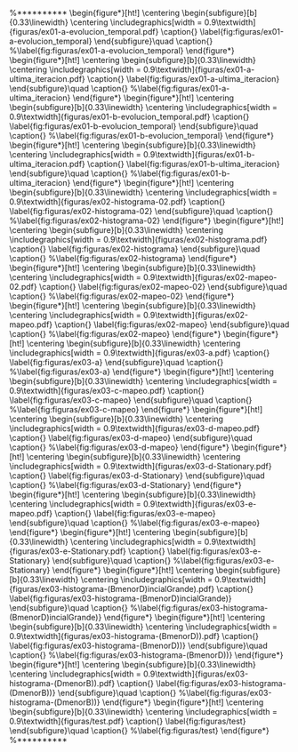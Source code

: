 %**********
\begin{figure*}[ht!]
    \centering
    \begin{subfigure}[b]{0.33\linewidth}
        \centering
        \includegraphics[width = 0.9\textwidth]{figuras/ex01-a-evolucion_temporal.pdf}
        \caption{}
        \label{fig:figuras/ex01-a-evolucion_temporal}
    \end{subfigure}\quad
    \caption{}
    %\label{fig:figuras/ex01-a-evolucion_temporal}
\end{figure*}
\begin{figure*}[ht!]
    \centering
    \begin{subfigure}[b]{0.33\linewidth}
        \centering
        \includegraphics[width = 0.9\textwidth]{figuras/ex01-a-ultima_iteracion.pdf}
        \caption{}
        \label{fig:figuras/ex01-a-ultima_iteracion}
    \end{subfigure}\quad
    \caption{}
    %\label{fig:figuras/ex01-a-ultima_iteracion}
\end{figure*}
\begin{figure*}[ht!]
    \centering
    \begin{subfigure}[b]{0.33\linewidth}
        \centering
        \includegraphics[width = 0.9\textwidth]{figuras/ex01-b-evolucion_temporal.pdf}
        \caption{}
        \label{fig:figuras/ex01-b-evolucion_temporal}
    \end{subfigure}\quad
    \caption{}
    %\label{fig:figuras/ex01-b-evolucion_temporal}
\end{figure*}
\begin{figure*}[ht!]
    \centering
    \begin{subfigure}[b]{0.33\linewidth}
        \centering
        \includegraphics[width = 0.9\textwidth]{figuras/ex01-b-ultima_iteracion.pdf}
        \caption{}
        \label{fig:figuras/ex01-b-ultima_iteracion}
    \end{subfigure}\quad
    \caption{}
    %\label{fig:figuras/ex01-b-ultima_iteracion}
\end{figure*}
\begin{figure*}[ht!]
    \centering
    \begin{subfigure}[b]{0.33\linewidth}
        \centering
        \includegraphics[width = 0.9\textwidth]{figuras/ex02-histograma-02.pdf}
        \caption{}
        \label{fig:figuras/ex02-histograma-02}
    \end{subfigure}\quad
    \caption{}
    %\label{fig:figuras/ex02-histograma-02}
\end{figure*}
\begin{figure*}[ht!]
    \centering
    \begin{subfigure}[b]{0.33\linewidth}
        \centering
        \includegraphics[width = 0.9\textwidth]{figuras/ex02-histograma.pdf}
        \caption{}
        \label{fig:figuras/ex02-histograma}
    \end{subfigure}\quad
    \caption{}
    %\label{fig:figuras/ex02-histograma}
\end{figure*}
\begin{figure*}[ht!]
    \centering
    \begin{subfigure}[b]{0.33\linewidth}
        \centering
        \includegraphics[width = 0.9\textwidth]{figuras/ex02-mapeo-02.pdf}
        \caption{}
        \label{fig:figuras/ex02-mapeo-02}
    \end{subfigure}\quad
    \caption{}
    %\label{fig:figuras/ex02-mapeo-02}
\end{figure*}
\begin{figure*}[ht!]
    \centering
    \begin{subfigure}[b]{0.33\linewidth}
        \centering
        \includegraphics[width = 0.9\textwidth]{figuras/ex02-mapeo.pdf}
        \caption{}
        \label{fig:figuras/ex02-mapeo}
    \end{subfigure}\quad
    \caption{}
    %\label{fig:figuras/ex02-mapeo}
\end{figure*}
\begin{figure*}[ht!]
    \centering
    \begin{subfigure}[b]{0.33\linewidth}
        \centering
        \includegraphics[width = 0.9\textwidth]{figuras/ex03-a.pdf}
        \caption{}
        \label{fig:figuras/ex03-a}
    \end{subfigure}\quad
    \caption{}
    %\label{fig:figuras/ex03-a}
\end{figure*}
\begin{figure*}[ht!]
    \centering
    \begin{subfigure}[b]{0.33\linewidth}
        \centering
        \includegraphics[width = 0.9\textwidth]{figuras/ex03-c-mapeo.pdf}
        \caption{}
        \label{fig:figuras/ex03-c-mapeo}
    \end{subfigure}\quad
    \caption{}
    %\label{fig:figuras/ex03-c-mapeo}
\end{figure*}
\begin{figure*}[ht!]
    \centering
    \begin{subfigure}[b]{0.33\linewidth}
        \centering
        \includegraphics[width = 0.9\textwidth]{figuras/ex03-d-mapeo.pdf}
        \caption{}
        \label{fig:figuras/ex03-d-mapeo}
    \end{subfigure}\quad
    \caption{}
    %\label{fig:figuras/ex03-d-mapeo}
\end{figure*}
\begin{figure*}[ht!]
    \centering
    \begin{subfigure}[b]{0.33\linewidth}
        \centering
        \includegraphics[width = 0.9\textwidth]{figuras/ex03-d-Stationary.pdf}
        \caption{}
        \label{fig:figuras/ex03-d-Stationary}
    \end{subfigure}\quad
    \caption{}
    %\label{fig:figuras/ex03-d-Stationary}
\end{figure*}
\begin{figure*}[ht!]
    \centering
    \begin{subfigure}[b]{0.33\linewidth}
        \centering
        \includegraphics[width = 0.9\textwidth]{figuras/ex03-e-mapeo.pdf}
        \caption{}
        \label{fig:figuras/ex03-e-mapeo}
    \end{subfigure}\quad
    \caption{}
    %\label{fig:figuras/ex03-e-mapeo}
\end{figure*}
\begin{figure*}[ht!]
    \centering
    \begin{subfigure}[b]{0.33\linewidth}
        \centering
        \includegraphics[width = 0.9\textwidth]{figuras/ex03-e-Stationary.pdf}
        \caption{}
        \label{fig:figuras/ex03-e-Stationary}
    \end{subfigure}\quad
    \caption{}
    %\label{fig:figuras/ex03-e-Stationary}
\end{figure*}
\begin{figure*}[ht!]
    \centering
    \begin{subfigure}[b]{0.33\linewidth}
        \centering
        \includegraphics[width = 0.9\textwidth]{figuras/ex03-histograma-(BmenorD)incialGrande).pdf}
        \caption{}
        \label{fig:figuras/ex03-histograma-(BmenorD)incialGrande)}
    \end{subfigure}\quad
    \caption{}
    %\label{fig:figuras/ex03-histograma-(BmenorD)incialGrande)}
\end{figure*}
\begin{figure*}[ht!]
    \centering
    \begin{subfigure}[b]{0.33\linewidth}
        \centering
        \includegraphics[width = 0.9\textwidth]{figuras/ex03-histograma-(BmenorD)).pdf}
        \caption{}
        \label{fig:figuras/ex03-histograma-(BmenorD))}
    \end{subfigure}\quad
    \caption{}
    %\label{fig:figuras/ex03-histograma-(BmenorD))}
\end{figure*}
\begin{figure*}[ht!]
    \centering
    \begin{subfigure}[b]{0.33\linewidth}
        \centering
        \includegraphics[width = 0.9\textwidth]{figuras/ex03-histograma-(DmenorB)).pdf}
        \caption{}
        \label{fig:figuras/ex03-histograma-(DmenorB))}
    \end{subfigure}\quad
    \caption{}
    %\label{fig:figuras/ex03-histograma-(DmenorB))}
\end{figure*}
\begin{figure*}[ht!]
    \centering
    \begin{subfigure}[b]{0.33\linewidth}
        \centering
        \includegraphics[width = 0.9\textwidth]{figuras/test.pdf}
        \caption{}
        \label{fig:figuras/test}
    \end{subfigure}\quad
    \caption{}
    %\label{fig:figuras/test}
\end{figure*}
%**********
